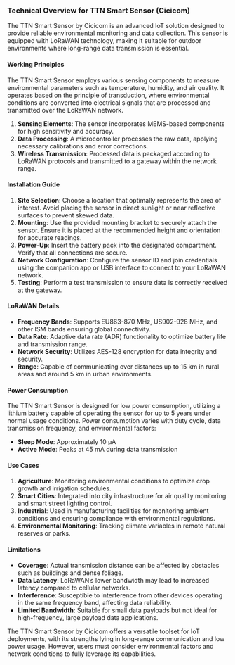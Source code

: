 ### Technical Overview for TTN Smart Sensor (Cicicom)

The TTN Smart Sensor by Cicicom is an advanced IoT solution designed to provide reliable environmental monitoring and data collection. This sensor is equipped with LoRaWAN technology, making it suitable for outdoor environments where long-range data transmission is essential.

#### Working Principles

The TTN Smart Sensor employs various sensing components to measure environmental parameters such as temperature, humidity, and air quality. It operates based on the principle of transduction, where environmental conditions are converted into electrical signals that are processed and transmitted over the LoRaWAN network.

1. **Sensing Elements**: The sensor incorporates MEMS-based components for high sensitivity and accuracy.
2. **Data Processing**: A microcontroller processes the raw data, applying necessary calibrations and error corrections.
3. **Wireless Transmission**: Processed data is packaged according to LoRaWAN protocols and transmitted to a gateway within the network range.

#### Installation Guide

1. **Site Selection**: Choose a location that optimally represents the area of interest. Avoid placing the sensor in direct sunlight or near reflective surfaces to prevent skewed data.
2. **Mounting**: Use the provided mounting bracket to securely attach the sensor. Ensure it is placed at the recommended height and orientation for accurate readings.
3. **Power-Up**: Insert the battery pack into the designated compartment. Verify that all connections are secure.
4. **Network Configuration**: Configure the sensor ID and join credentials using the companion app or USB interface to connect to your LoRaWAN network.
5. **Testing**: Perform a test transmission to ensure data is correctly received at the gateway.

#### LoRaWAN Details

- **Frequency Bands**: Supports EU863-870 MHz, US902-928 MHz, and other ISM bands ensuring global connectivity.
- **Data Rate**: Adaptive data rate (ADR) functionality to optimize battery life and transmission range.
- **Network Security**: Utilizes AES-128 encryption for data integrity and security.
- **Range**: Capable of communicating over distances up to 15 km in rural areas and around 5 km in urban environments.

#### Power Consumption

The TTN Smart Sensor is designed for low power consumption, utilizing a lithium battery capable of operating the sensor for up to 5 years under normal usage conditions. Power consumption varies with duty cycle, data transmission frequency, and environmental factors:

- **Sleep Mode**: Approximately 10 µA
- **Active Mode**: Peaks at 45 mA during data transmission 

#### Use Cases

1. **Agriculture**: Monitoring environmental conditions to optimize crop growth and irrigation schedules.
2. **Smart Cities**: Integrated into city infrastructure for air quality monitoring and smart street lighting control.
3. **Industrial**: Used in manufacturing facilities for monitoring ambient conditions and ensuring compliance with environmental regulations.
4. **Environmental Monitoring**: Tracking climate variables in remote natural reserves or parks.

#### Limitations

- **Coverage**: Actual transmission distance can be affected by obstacles such as buildings and dense foliage.
- **Data Latency**: LoRaWAN’s lower bandwidth may lead to increased latency compared to cellular networks.
- **Interference**: Susceptible to interference from other devices operating in the same frequency band, affecting data reliability.
- **Limited Bandwidth**: Suitable for small data payloads but not ideal for high-frequency, large payload data applications.

The TTN Smart Sensor by Cicicom offers a versatile toolset for IoT deployments, with its strengths lying in long-range communication and low power usage. However, users must consider environmental factors and network conditions to fully leverage its capabilities.
